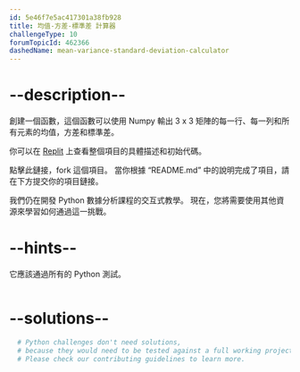 ```yaml
---
id: 5e46f7e5ac417301a38fb928
title: 均值-方差-標準差 計算器
challengeType: 10
forumTopicId: 462366
dashedName: mean-variance-standard-deviation-calculator
---
```


# --description--

創建一個函數，這個函數可以使用 Numpy 輸出 3 x 3 矩陣的每一行、每一列和所有元素的均值，方差和標準差。

你可以在 [Replit](https://replit.com/github/freeCodeCamp/boilerplate-mean-variance-standard-deviation-calculator) 上查看整個項目的具體描述和初始代碼。

點擊此鏈接，fork 這個項目。 當你根據 “README.md” 中的說明完成了項目，請在下方提交你的項目鏈接。

我們仍在開發 Python 數據分析課程的交互式教學。 現在，您將需要使用其他資源來學習如何通過這一挑戰。

# --hints--

它應該通過所有的 Python 測試。

```js

```

# --solutions--

```py
  # Python challenges don't need solutions,
  # because they would need to be tested against a full working project.
  # Please check our contributing guidelines to learn more.
```
